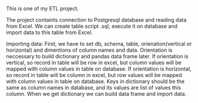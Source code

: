 This is one of my ETL project.

The project containts connection to Postgresql database and reading data from Excel.
We can create table script .sql, execute it on database and import data to this table from Excel.

Importing data:
First, we have to set db, schema, table, orienation(vertical or horizontal) and dimentions of column names and data.
Orientation is neccessary to build dictionary and pandas data frame later.
If orientation is vertical, so record in table will be row in excel, but column values will be mapped with column values in table on database.
If orientation is horizontal, so record in table will be column in excel, but row values will be mapped with column values in table on database.
Keys in dictionary should be the same as column names in database, and its values are list of values this column. When we get dictionary we can build data frame
and import data.
